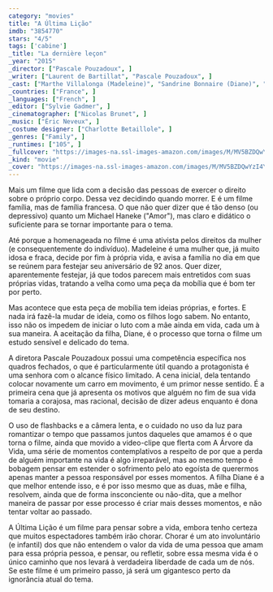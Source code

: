 ```yaml
---
category: "movies"
title: "A Última Lição"
imdb: "3854770"
stars: "4/5"
tags: ['cabine']
_title: "La dernière leçon"
_year: "2015"
_director: ["Pascale Pouzadoux", ]
_writer: ["Laurent de Bartillat", "Pascale Pouzadoux", ]
_cast: ["Marthe Villalonga (Madeleine)", "Sandrine Bonnaire (Diane)", "Antoine Duléry (Pierre)", "Gilles Cohen (Clovis)", "Grégoire Montana (Max)", "Sabine Pakora (Victoria)", "Jonas Dinal (Didid)", "Xavier Alcan (L'ami)", "Armelle", ]
_countries: ["France", ]
_languages: ["French", ]
_editor: ["Sylvie Gadmer", ]
_cinematographer: ["Nicolas Brunet", ]
_music: ["Éric Neveux", ]
_costume designer: ["Charlotte Betaillole", ]
_genres: ["Family", ]
_runtimes: ["105", ]
_fullcover: "https://images-na.ssl-images-amazon.com/images/M/MV5BZDQwYzI4Y2UtZTBkNy00MjAyLThjMWUtY2NjMmIwYmQ4YmQzXkEyXkFqcGdeQXVyMzU0NDkxNQ@@.jpg"
_kind: "movie"
_cover: "https://images-na.ssl-images-amazon.com/images/M/MV5BZDQwYzI4Y2UtZTBkNy00MjAyLThjMWUtY2NjMmIwYmQ4YmQzXkEyXkFqcGdeQXVyMzU0NDkxNQ@@._V1._SX100_SY135_.jpg"
---
```

Mais um filme que lida com a decisão das pessoas de exercer o direito sobre o próprio corpo. Dessa vez decidindo quando morrer. E é um filme família, mas de família francesa. O que não quer dizer que é tão denso (ou depressivo) quanto um Michael Haneke ("Amor"), mas claro e didático o suficiente para se tornar importante para o tema.

Até porque a homenageada no filme é uma ativista pelos direitos da mulher (e consequentemente do indivíduo). Madeleine é uma mulher que, já muito idosa e fraca, decide por fim à própria vida, e avisa a família no dia em que se reúnem para festejar seu aniversário de 92 anos. Quer dizer, aparentemente festejar, já que todos parecem mais entretidos com suas próprias vidas, tratando a velha como uma peça da mobília que é bom ter por perto.

Mas acontece que esta peça de mobília tem ideias próprias, e fortes. E nada irá fazê-la mudar de ideia, como os filhos logo sabem. No entanto, isso não os impedem de iniciar o luto com a mãe ainda em vida, cada um à sua maneira. A aceitação da filha, Diane, é o processo que torna o filme um estudo sensível e delicado do tema.

A diretora Pascale Pouzadoux possui uma competência específica nos quadros fechados, o que é particularmente útil quando a protagonista é uma senhora com o alcance físico limitado. A cena inicial, dela tentando colocar novamente um carro em movimento, é um primor nesse sentido. É a primeira cena que já apresenta os motivos que alguém no fim de sua vida tomaria a corajosa, mas racional, decisão de dizer adeus enquanto é dona de seu destino.

O uso de flashbacks e a câmera lenta, e o cuidado no uso da luz para romantizar o tempo que passamos juntos daqueles que amamos é o que torna o filme, ainda que movido a video-clipe que flerta com A Árvore da Vida, uma série de momentos contemplativos a respeito de por que a perda de alguém importante na vida é algo irreparável, mas ao mesmo tempo é bobagem pensar em estender o sofrimento pelo ato egoísta de querermos apenas manter a pessoa responsável por esses momentos. A filha Diane é a que melhor entende isso, e é por isso mesmo que as duas, mãe e filha, resolvem, ainda que de forma insconciente ou não-dita, que a melhor maneira de passar por esse processo é criar mais desses momentos, e não tentar voltar ao passado.

A Última Lição é um filme para pensar sobre a vida, embora tenho certeza que muitos espectadores também irão chorar. Chorar é um ato involuntário (e infantil) dos que não entendem o valor da vida de uma pessoa que amam para essa própria pessoa, e pensar, ou refletir, sobre essa mesma vida é o único caminho que nos levará à verdadeira liberdade de cada um de nós. Se este filme é um primeiro passo, já será um gigantesco perto da ignorância atual do tema.
